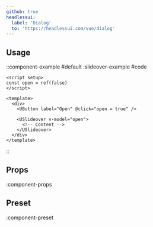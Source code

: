 ```yaml
---
github: true
headlessui:
  label: 'Dialog'
  to: 'https://headlessui.com/vue/dialog'
---
```


## Usage

::component-example
#default
:slideover-example
#code
```vue
<script setup>
const open = ref(false)
</script>

<template>
  <div>
    <UButton label="Open" @click="open = true" />

    <USlideover v-model="open">
      <!-- Content -->
    </USlideover>
  </div>
</template>
```
::

## Props

:component-props

## Preset

:component-preset
